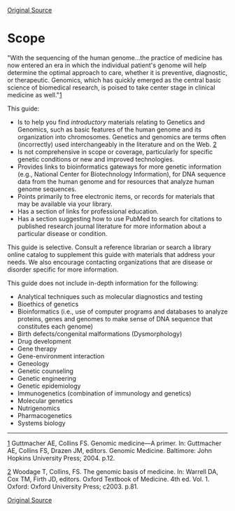
[Original Source](http://www.nlm.nih.gov/services/Subject_Guides/geneticsandgenomics/index.html "Permalink to Scope")

# Scope

"With the sequencing of the human genome…the practice of medicine has now entered an era in which the individual patient's genome will help determine the optimal approach to care, whether it is preventive, diagnostic, or therapeutic. Genomics, which has quickly emerged as the central basic science of biomedical research, is poised to take center stage in clinical medicine as well."[1]

This guide:

* Is to help you find _introductory_ materials relating to Genetics and Genomics, such as basic features of the human genome and its organization into chromosomes. Genetics and genomics are terms often (incorrectly) used interchangeably in the literature and on the Web. [2]
* Is not comprehensive in scope or coverage, particularly for specific genetic conditions or new and improved technologies.
* Provides links to bioinformatics gateways for more genetic information (e.g., National Center for Biotechnology Information), for DNA sequence data from the human genome and for resources that analyze human genome sequences.
* Points primarily to free electronic items, or records for materials that may be available via your library.
* Has a section of links for professional education.
* Has a section suggesting how to use PubMed to search for citations to published research journal literature for more information about a particular disease or condition.

This guide is selective. Consult a reference librarian or search a library online catalog to supplement this guide with materials that address your needs. We also encourage contacting organizations that are disease or disorder specific for more information.

This guide does not include in-depth information for the following:

* Analytical techniques such as molecular diagnostics and testing
* Bioethics of genetics
* Bioinformatics (i.e., use of computer programs and databases to analyze proteins, genes and genomes to make sense of DNA sequence that constitutes each genome)
* Birth defects/congenital malformations (Dysmorphology)
* Drug development
* Gene therapy
* Gene-environment interaction
* Geneology
* Genetic counseling
* Genetic engineering
* Genetic epidemiology
* Immunogenetics (combination of immunology and genetics)
* Molecular genetics
* Nutrigenomics
* Pharmacogenetics
* Systems biology



* * *

[1] Guttmacher AE, Collins FS. Genomic medicine—A primer. In: Guttmacher AE, Collins FS, Drazen JM, editors. Genomic Medicine. Baltimore: John Hopkins University Press; 2004. p.12.

[2] Woodage T, Collins, FS. The genomic basis of medicine. In: Warrell DA, Cox TM, Firth JD, editors. Oxford Textbook of Medicine. 4th ed. Vol. 1. Oxford: Oxford University Press; c2003. p.81.

[1]: /services/Subject_Guides/druginformation/specialaudiencesoruses/veterinarymedicine/index.html
[2]: /services/Subject_Guides/geneticsandgenomics/definitions/index.html

[Original Source](http://www.nlm.nih.gov/services/Subject_Guides/geneticsandgenomics/index.html "Permalink to Scope")


  